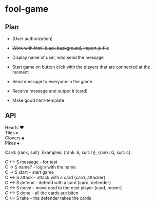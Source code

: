 # fool-game

## Plan
* (User authorization)
* <s>Work with html: black background, import js-file</s>
* Display name of user, who send the message
* Start game on button click with the players that are connected at the moment
* Send message to everyone in the game
* Receive message and output it (card)

* Make good html-template


## API
Hearts ♥  
Tiles ♦  
Clovers ♣  
Pikes ♠  

Card: {rank, suit}. Examples: {rank: 6, suit: h}, {rank: Q, suit: c}.

C <-> S message - for test  
C -> S name? - login with the name  
C -> S start - start game  
C <-> S attack - attack with a card {card, attacker}  
C <-> S defend - defend with a card {card, defender}  
C <-> S move - move card to the next player {card, mover}  
C <-> S done - all the cards are biten  
C <-> S take - the defender takes the cards  

